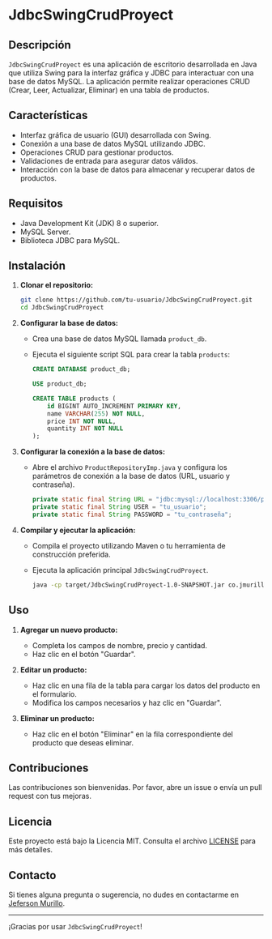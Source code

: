 # JdbcSwingCrudProyect

## Descripción

`JdbcSwingCrudProyect` es una aplicación de escritorio desarrollada en Java que utiliza Swing para la interfaz gráfica y JDBC para interactuar con una base de datos MySQL. La aplicación permite realizar operaciones CRUD (Crear, Leer, Actualizar, Eliminar) en una tabla de productos.

## Características

- Interfaz gráfica de usuario (GUI) desarrollada con Swing.
- Conexión a una base de datos MySQL utilizando JDBC.
- Operaciones CRUD para gestionar productos.
- Validaciones de entrada para asegurar datos válidos.
- Interacción con la base de datos para almacenar y recuperar datos de productos.

## Requisitos

- Java Development Kit (JDK) 8 o superior.
- MySQL Server.
- Biblioteca JDBC para MySQL.

## Instalación

1. **Clonar el repositorio:**

   ```sh
   git clone https://github.com/tu-usuario/JdbcSwingCrudProyect.git
   cd JdbcSwingCrudProyect
   ```

2. **Configurar la base de datos:**

   - Crea una base de datos MySQL llamada `product_db`.
   - Ejecuta el siguiente script SQL para crear la tabla `products`:

     ```sql
     CREATE DATABASE product_db;

     USE product_db;

     CREATE TABLE products (
         id BIGINT AUTO_INCREMENT PRIMARY KEY,
         name VARCHAR(255) NOT NULL,
         price INT NOT NULL,
         quantity INT NOT NULL
     );
     ```

3. **Configurar la conexión a la base de datos:**

   - Abre el archivo `ProductRepositoryImp.java` y configura los parámetros de conexión a la base de datos (URL, usuario y contraseña).

     ```java
     private static final String URL = "jdbc:mysql://localhost:3306/product_db";
     private static final String USER = "tu_usuario";
     private static final String PASSWORD = "tu_contraseña";
     ```

4. **Compilar y ejecutar la aplicación:**

   - Compila el proyecto utilizando Maven o tu herramienta de construcción preferida.
   - Ejecuta la aplicación principal `JdbcSwingCrudProyect`.

     ```sh
     java -cp target/JdbcSwingCrudProyect-1.0-SNAPSHOT.jar co.jmurillo.java.swing.jdbc.JdbcSwingCrudProyect
     ```

## Uso

1. **Agregar un nuevo producto:**
   - Completa los campos de nombre, precio y cantidad.
   - Haz clic en el botón "Guardar".

2. **Editar un producto:**
   - Haz clic en una fila de la tabla para cargar los datos del producto en el formulario.
   - Modifica los campos necesarios y haz clic en "Guardar".

3. **Eliminar un producto:**
   - Haz clic en el botón "Eliminar" en la fila correspondiente del producto que deseas eliminar.

## Contribuciones

Las contribuciones son bienvenidas. Por favor, abre un issue o envía un pull request con tus mejoras.

## Licencia

Este proyecto está bajo la Licencia MIT. Consulta el archivo [LICENSE](LICENSE) para más detalles.

## Contacto

Si tienes alguna pregunta o sugerencia, no dudes en contactarme en [Jeferson Murillo](https://github.com/ProgramadorJunior20/swing_app_escritorio).

---

¡Gracias por usar `JdbcSwingCrudProyect`!

